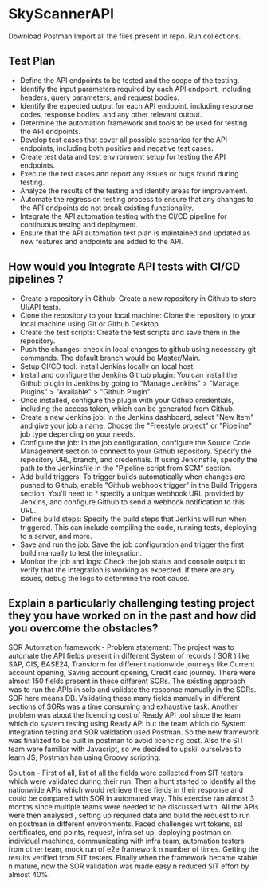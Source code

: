 # SkyScannerAPI
Download Postman
Import all the files present in repo.
Run collections.

## Test Plan

* Define the API endpoints to be tested and the scope of the testing.
* Identify the input parameters required by each API endpoint, including headers, query parameters, and request bodies.
* Identify the expected output for each API endpoint, including response codes, response bodies, and any other relevant output.
* Determine the automation framework and tools to be used for testing the API endpoints.
* Develop test cases that cover all possible scenarios for the API endpoints, including both positive and negative test cases.
* Create test data and test environment setup for testing the API endpoints.
* Execute the test cases and report any issues or bugs found during testing.
* Analyze the results of the testing and identify areas for improvement.
* Automate the regression testing process to ensure that any changes to the API endpoints do not break existing functionality.
* Integrate the API automation testing with the CI/CD pipeline for continuous testing and deployment.
* Ensure that the API automation test plan is maintained and updated as new features and endpoints are added to the API.

## How would you Integrate API tests with CI/CD pipelines ?

* Create a repository in Github: Create a new repository in Github to store UI/API tests.
* Clone the repository to your local machine: Clone the repository to your local machine using Git or Github Desktop.
* Create the test scripts: Create the test scripts and save them in the repository.
* Push the changes: check in local changes to github using necessary git commands. The default branch would be Master/Main.
* Setup CI/CD tool: Install Jenkins locally on local host.
* Install and configure the Jenkins Github plugin: You can install the Github plugin in Jenkins by going to "Manage Jenkins" > "Manage Plugins" > "Available" > "Github Plugin". 
* Once installed, configure the plugin with your Github credentials, including the access token, which can be generated from Github.
* Create a new Jenkins job: In the Jenkins dashboard, select "New Item" and give your job a name. Choose the "Freestyle project" or "Pipeline" job type depending on your needs.
* Configure the job: In the job configuration, configure the Source Code Management section to connect to your Github repository. Specify the repository URL, branch, and credentials. If using Jenkinsfile, specify the path to the Jenkinsfile in the "Pipeline script from SCM" section.
* Add build triggers: To trigger builds automatically when changes are pushed to Github, enable "Github webhook trigger" in the Build Triggers section. You'll need to * specify a unique webhook URL provided by Jenkins, and configure Github to send a webhook notification to this URL.
* Define build steps: Specify the build steps that Jenkins will run when triggered. This can include compiling the code, running tests, deploying to a server, and more.
* Save and run the job: Save the job configuration and trigger the first build manually to test the integration.
* Monitor the job and logs: Check the job status and console output to verify that the integration is working as expected. If there are any issues, debug the logs to determine the root cause.

## Explain a particularly challenging testing project they you have worked on in the past and how did you overcome the obstacles?

SOR Automation framework - 
Problem statement:  The project was to automate the API fields present in different System of records ( SOR ) like SAP, CIS, BASE24, Transform 
for different nationwide journeys like Current account opening, Saving account opening, Credit card journey.  There were almost 150 fields present
in these different SORs. The existing approach was to run the APIs in solo and validate the response manually in the SORs. SOR here means DB. 
Validating these many fields manually in different sections of SORs was a time consuming and exhaustive task. Another problem was about the licencing cost
of Ready API tool since the team which do system testing using Ready API but the team which do System integration testing and SOR validation used Postman.
So the new framework was finalized to be built in postman to avoid licencing cost. Also the SIT team were familiar with Javacript, so we decided to upskil
ourselves to learn JS, Postman han using Groovy scripting. 

Solution - First of all, list of all the fields were collected from SIT testers which were validated during their run. Then a hunt started to identify all 
the nationwide APIs which would retrieve these fields in their response and could be compared with SOR in automated way. This exercise ran almost 3 months since
multiple teams were needed to be discussed with. All the APIs were then analysed , setting up required data and build the request to run on postman in different
environments. Faced challenges wrt tokens, ssl certificates, end points, request, infra set up, deploying postman on individual machines, communicating with infra team, 
automation testers from other team, mock run of e2e framework n number of times. Getting the results verified from SIT testers. 
Finally when the framework became stable n mature, now the SOR validation was made easy n reduced SIT effort by almost 40%. 
